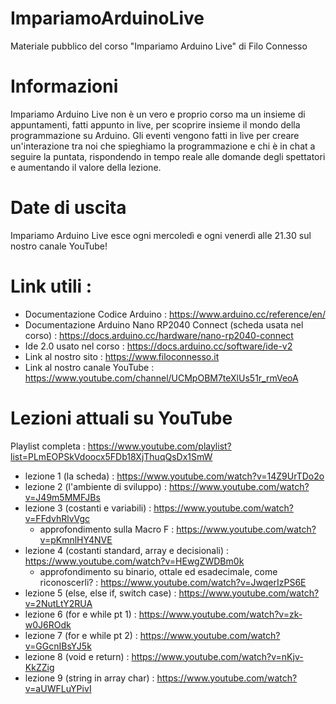 # ImpariamoArduinoLive

Materiale pubblico del corso "Impariamo Arduino Live" di Filo Connesso 

# Informazioni

Impariamo Arduino Live non è un vero e proprio corso ma un insieme di appuntamenti, fatti appunto in live, per scoprire insieme il mondo della programmazione su Arduino. Gli eventi vengono fatti in live per creare un'interazione tra noi che spieghiamo la programmazione e chi è in chat a seguire la puntata, rispondendo in tempo reale alle domande degli spettatori e aumentando il valore della lezione.

# Date di uscita

Impariamo Arduino Live esce ogni mercoledì e ogni venerdì alle 21.30 sul nostro canale YouTube!

# Link utili : 

- Documentazione Codice Arduino : https://www.arduino.cc/reference/en/
- Documentazione Arduino Nano RP2040 Connect (scheda usata nel corso) : https://docs.arduino.cc/hardware/nano-rp2040-connect
- Ide 2.0 usato nel corso : https://docs.arduino.cc/software/ide-v2
- Link al nostro sito : https://www.filoconnesso.it
- Link al nostro canale YouTube : https://www.youtube.com/channel/UCMpOBM7teXlUs51r_rmVeoA

# Lezioni attuali su YouTube

Playlist completa : https://www.youtube.com/playlist?list=PLmEOPSkVdoocx5FDb18XjThuqQsDx1SmW

- lezione 1 (la scheda) : https://www.youtube.com/watch?v=14Z9UrTDo2o
- lezione 2 (l'ambiente di sviluppo) : https://www.youtube.com/watch?v=J49m5MMFJBs
- lezione 3 (costanti e variabili) : https://www.youtube.com/watch?v=FFdvhRlvVgc
  - approfondimento sulla Macro F : https://www.youtube.com/watch?v=pKmnlHY4NVE
- lezione 4 (costanti standard, array e decisionali) : https://www.youtube.com/watch?v=HEwgZWDBm0k
  - approfondimento su binario, ottale ed esadecimale, come riconoscerli? : https://www.youtube.com/watch?v=JwqerIzPS6E
- lezione 5 (else, else if, switch case) : https://www.youtube.com/watch?v=2NutLtY2RUA
- lezione 6 (for e while pt 1) : https://www.youtube.com/watch?v=zk-w0J6ROdk
- lezione 7 (for e while pt 2) : https://www.youtube.com/watch?v=GGcnIBsYJ5k
- lezione 8 (void e return) : https://www.youtube.com/watch?v=nKjv-KkZZig
- lezione 9 (string in array char) : https://www.youtube.com/watch?v=aUWFLuYPivI
